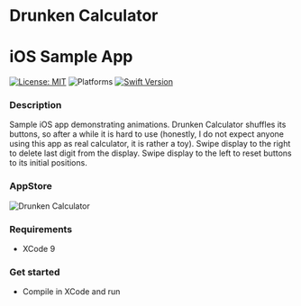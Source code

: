 # Drunken Calculator
# iOS Sample App

[![License: MIT](https://img.shields.io/badge/License-MIT-yellow.svg)](https://opensource.org/licenses/MIT)
![Platforms](https://img.shields.io/badge/platform-iOS-lightgrey.svg)
[![Swift Version](https://img.shields.io/badge/Swift-4-F16D39.svg?style=flat)](https://developer.apple.com/swift)

### Description

Sample iOS app demonstrating animations.
Drunken Calculator shuffles its buttons, so after a while it is hard to use (honestly, I do not expect anyone using this app as real calculator, it is rather a toy).
Swipe display to the right to delete last digit from the display.
Swipe display to the left to reset buttons to its initial positions.


### AppStore
![Drunken Calculator](https://itunes.apple.com/us/app/drunken-calculator/id1435910628?mt=8)

### Requirements

* XCode 9

### Get started
* Compile in XCode and run
